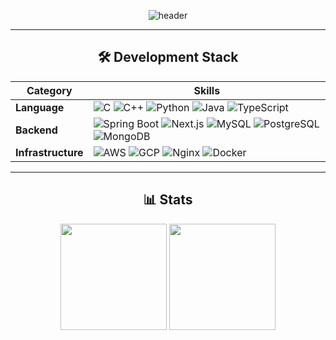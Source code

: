 <div align="center">

![header](https://capsule-render.vercel.app/api?type=rounded&color=0:FFB6C1,100:9370DB&height=180&section=header&text=YuHyun%27s%20Github&fontSize=40&fontColor=ffffff&desc=Backend%20Engineer&descAlignY=65&animation=fadeIn)


---

## 🛠️ Development Stack

| Category       | Skills |
|----------------|--------|
| **Language**   | ![C](https://img.shields.io/badge/C-A8B9CC?style=for-the-badge&logo=c&logoColor=white) ![C++](https://img.shields.io/badge/C++-00599C?style=for-the-badge&logo=cplusplus&logoColor=white) ![Python](https://img.shields.io/badge/Python-3776AB?style=for-the-badge&logo=python&logoColor=white) ![Java](https://img.shields.io/badge/Java-007396?style=for-the-badge&logo=openjdk&logoColor=white) ![TypeScript](https://img.shields.io/badge/TypeScript-3178C6?style=for-the-badge&logo=typescript&logoColor=white) |
| **Backend**    | ![Spring Boot](https://img.shields.io/badge/SpringBoot-6DB33F?style=for-the-badge&logo=springboot&logoColor=white) ![Next.js](https://img.shields.io/badge/Next.js-000000?style=for-the-badge&logo=nextdotjs&logoColor=white) ![MySQL](https://img.shields.io/badge/MySQL-4479A1?style=for-the-badge&logo=mysql&logoColor=white) ![PostgreSQL](https://img.shields.io/badge/PostgreSQL-4169E1?style=for-the-badge&logo=postgresql&logoColor=white) ![MongoDB](https://img.shields.io/badge/MongoDB-47A248?style=for-the-badge&logo=mongodb&logoColor=white) |
| **Infrastructure** | ![AWS](https://img.shields.io/badge/AWS-232F3E?style=for-the-badge&logo=amazonaws&logoColor=white) ![GCP](https://img.shields.io/badge/Google_Cloud-4285F4?style=for-the-badge&logo=googlecloud&logoColor=white) ![Nginx](https://img.shields.io/badge/Nginx-009639?style=for-the-badge&logo=nginx&logoColor=white) ![Docker](https://img.shields.io/badge/Docker-2496ED?style=for-the-badge&logo=docker&logoColor=white) |

---

## 📊 Stats

<div align="center">
  <img src="http://mazassumnida.wtf/api/v2/generate_badge?boj=zynny" height="170"/>
  <img src="https://github-readme-stats.vercel.app/api?username=top6543top&show_icons=true&theme=tokyonight" height="170"/>
</div>

</div>
